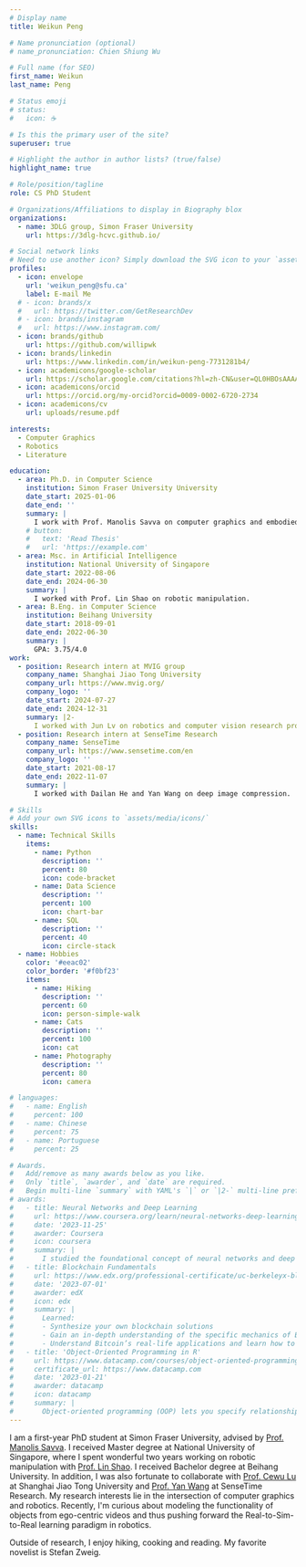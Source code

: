 ```yaml
---
# Display name
title: Weikun Peng

# Name pronunciation (optional)
# name_pronunciation: Chien Shiung Wu

# Full name (for SEO)
first_name: Weikun
last_name: Peng

# Status emoji
# status:
#   icon: ☕️

# Is this the primary user of the site?
superuser: true

# Highlight the author in author lists? (true/false)
highlight_name: true

# Role/position/tagline
role: CS PhD Student

# Organizations/Affiliations to display in Biography blox
organizations:
  - name: 3DLG group, Simon Fraser University
    url: https://3dlg-hcvc.github.io/

# Social network links
# Need to use another icon? Simply download the SVG icon to your `assets/media/icons/` folder.
profiles:
  - icon: envelope
    url: 'weikun_peng@sfu.ca'
    label: E-mail Me
  # - icon: brands/x
  #   url: https://twitter.com/GetResearchDev
  # - icon: brands/instagram
  #   url: https://www.instagram.com/
  - icon: brands/github
    url: https://github.com/willipwk
  - icon: brands/linkedin
    url: https://www.linkedin.com/in/weikun-peng-7731281b4/
  - icon: academicons/google-scholar
    url: https://scholar.google.com/citations?hl=zh-CN&user=QL0HBOsAAAAJ
  - icon: academicons/orcid
    url: https://orcid.org/my-orcid?orcid=0009-0002-6720-2734
  - icon: academicons/cv
    url: uploads/resume.pdf

interests:
  - Computer Graphics
  - Robotics
  - Literature

education:
  - area: Ph.D. in Computer Science
    institution: Simon Fraser University University
    date_start: 2025-01-06
    date_end: ''
    summary: |
      I work with Prof. Manolis Savva on computer graphics and embodied AI.
    # button:
    #   text: 'Read Thesis'
    #   url: 'https://example.com'
  - area: Msc. in Artificial Intelligence
    institution: National University of Singapore
    date_start: 2022-08-06
    date_end: 2024-06-30
    summary: |
      I worked with Prof. Lin Shao on robotic manipulation.
  - area: B.Eng. in Computer Science
    institution: Beihang University
    date_start: 2018-09-01
    date_end: 2022-06-30
    summary: |
      GPA: 3.75/4.0
work:
  - position: Research intern at MVIG group
    company_name: Shanghai Jiao Tong University
    company_url: https://www.mvig.org/
    company_logo: ''
    date_start: 2024-07-27
    date_end: 2024-12-31
    summary: |2-
      I worked with Jun Lv on robotics and computer vision research projects.
  - position: Research intern at SenseTime Research
    company_name: SenseTime
    company_url: https://www.sensetime.com/en
    company_logo: ''
    date_start: 2021-08-17
    date_end: 2022-11-07
    summary: |
      I worked with Dailan He and Yan Wang on deep image compression.

# Skills
# Add your own SVG icons to `assets/media/icons/`
skills:
  - name: Technical Skills
    items:
      - name: Python
        description: ''
        percent: 80
        icon: code-bracket
      - name: Data Science
        description: ''
        percent: 100
        icon: chart-bar
      - name: SQL
        description: ''
        percent: 40
        icon: circle-stack
  - name: Hobbies
    color: '#eeac02'
    color_border: '#f0bf23'
    items:
      - name: Hiking
        description: ''
        percent: 60
        icon: person-simple-walk
      - name: Cats
        description: ''
        percent: 100
        icon: cat
      - name: Photography
        description: ''
        percent: 80
        icon: camera

# languages:
#   - name: English
#     percent: 100
#   - name: Chinese
#     percent: 75
#   - name: Portuguese
#     percent: 25

# Awards.
#   Add/remove as many awards below as you like.
#   Only `title`, `awarder`, and `date` are required.
#   Begin multi-line `summary` with YAML's `|` or `|2-` multi-line prefix and indent 2 spaces below.
# awards:
#   - title: Neural Networks and Deep Learning
#     url: https://www.coursera.org/learn/neural-networks-deep-learning
#     date: '2023-11-25'
#     awarder: Coursera
#     icon: coursera
#     summary: |
#       I studied the foundational concept of neural networks and deep learning. By the end, I was familiar with the significant technological trends driving the rise of deep learning; build, train, and apply fully connected deep neural networks; implement efficient (vectorized) neural networks; identify key parameters in a neural network’s architecture; and apply deep learning to your own applications.
#   - title: Blockchain Fundamentals
#     url: https://www.edx.org/professional-certificate/uc-berkeleyx-blockchain-fundamentals
#     date: '2023-07-01'
#     awarder: edX
#     icon: edx
#     summary: |
#       Learned:
#       - Synthesize your own blockchain solutions
#       - Gain an in-depth understanding of the specific mechanics of Bitcoin
#       - Understand Bitcoin’s real-life applications and learn how to attack and destroy Bitcoin, Ethereum, smart contracts and Dapps, and alternatives to Bitcoin’s Proof-of-Work consensus algorithm
#   - title: 'Object-Oriented Programming in R'
#     url: https://www.datacamp.com/courses/object-oriented-programming-with-s3-and-r6-in-r
#     certificate_url: https://www.datacamp.com
#     date: '2023-01-21'
#     awarder: datacamp
#     icon: datacamp
#     summary: |
#       Object-oriented programming (OOP) lets you specify relationships between functions and the objects that they can act on, helping you manage complexity in your code. This is an intermediate level course, providing an introduction to OOP, using the S3 and R6 systems. S3 is a great day-to-day R programming tool that simplifies some of the functions that you write. R6 is especially useful for industry-specific analyses, working with web APIs, and building GUIs.
---
```


<!-- ## About Me -->

I am a first-year PhD student at Simon Fraser University, advised by [Prof. Manolis Savva](https://msavva.github.io/). I received Master degree at National University of Singapore, where I spent wonderful two years working on robotic manipulation with [Prof. Lin Shao](https://linsats.github.io/). I received Bachelor degree at Beihang University. In addition, I was also fortunate to collaborate with [Prof. Cewu Lu](https://www.mvig.org/) at Shanghai Jiao Tong University and [Prof. Yan Wang](https://yanwang202199.github.io/) at SenseTime Research. My research interests lie in the intersection of computer graphics and robotics. Recently, I'm curious about modeling the functionality of objects from ego-centric videos and thus pushing forward the Real-to-Sim-to-Real learning paradigm in robotics.

Outside of research, I enjoy hiking, cooking and reading. My favorite novelist is Stefan Zweig.
